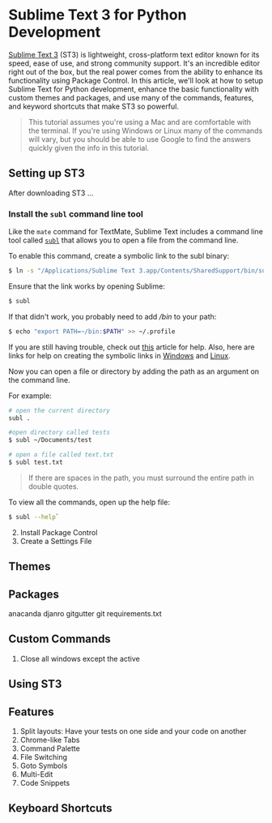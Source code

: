 # Sublime Text 3 for Python Development

[Sublime Text 3](http://www.sublimetext.com/3) (ST3) is lightweight, cross-platform text editor known for its speed, ease of use, and strong community support. It's an incredible editor right out of the box, but the real power comes from the ability to enhance its functionality using Package Control. In this article, we'll look at how to setup Sublime Text for Python development, enhance the basic functionality with custom themes and packages, and use many of the commands, features, and keyword shortcuts that make ST3 so powerful.

> This tutorial assumes you're using a Mac and are comfortable with the terminal. If you're using Windows or Linux many of the commands will vary, but you should be able to use Google to find the answers quickly given the info in this tutorial.

## Setting up ST3

After downloading ST3 ... 

### Install the `subl` command line tool

Like the `mate` command for TextMate, Sublime Text includes a command line tool called [`subl`](http://www.sublimetext.com/docs/3/osx_command_line.html) that allows you to open a file from the command line. 

To enable this command, create a symbolic link to the subl binary:

```bash
$ ln -s "/Applications/Sublime Text 3.app/Contents/SharedSupport/bin/subl" ~/bin/subl
```

Ensure that the link works by opening Sublime:

```bash
$ subl
```

If that didn't work, you probably need to add */bin* to your path:

```bash
$ echo "export PATH=~/bin:$PATH" >> ~/.profile
```

If you are still having trouble, check out [this](http://stackoverflow.com/questions/16199581/opening-sublime-text-on-command-line-as-subl-on-mac-os?lq=1) article for help. Also, here are links for help on creating the symbolic links in [Windows](http://stackoverflow.com/questions/9440639/sublime-text-from-command-line-win7?rq=1) and [Linux](http://askubuntu.com/questions/273034/lauching-sublime-text-from-command-line).

Now you can open a file or directory by adding the path as an argument on the command line. 

For example:

```bash
# open the current directory
subl .

#open directory called tests
$ subl ~/Documents/test

# open a file called text.txt
$ subl test.txt
```

> If there are spaces in the path, you must surround the entire path in double quotes.

To view all the commands, open up the help file: 

```bash
$ subl --help`
```


2. Install Package Control
3. Create a Settings File

## Themes

## Packages

anacanda
djanro
gitgutter
git
requirements.txt

## Custom Commands

1. Close all windows except the active

## Using ST3

## Features

1. Split layouts: Have your tests on one side and your code on another
2. Chrome-like Tabs
3. Command Palette
4. File Switching
5. Goto Symbols
6. Multi-Edit
7. Code Snippets

## Keyboard Shortcuts

